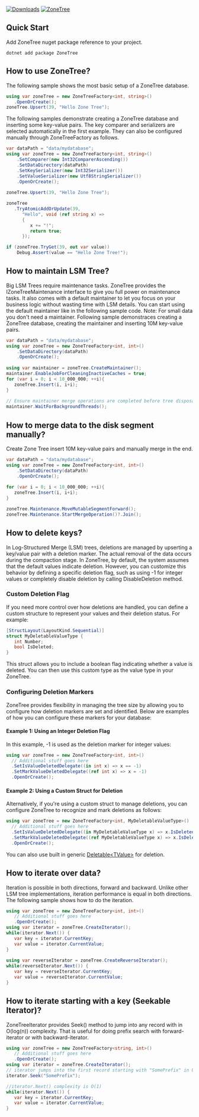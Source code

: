 [![Downloads](https://img.shields.io/nuget/dt/ZoneTree?style=for-the-badge&labelColor=319e12&color=55c212)](https://www.nuget.org/packages/ZoneTree/) [![ZoneTree](https://img.shields.io/github/stars/koculu/ZoneTree?style=for-the-badge&logo=github&label=github&color=f1c400&labelColor=454545&logoColor=ffffff)](https://github.com/koculu/ZoneTree)

## Quick Start
Add ZoneTree nuget package reference to your project.
```shell
dotnet add package ZoneTree 
```

## How to use ZoneTree?
The following sample shows the most basic setup of a ZoneTree database.

```C#
using var zoneTree = new ZoneTreeFactory<int, string>()
   .OpenOrCreate();
zoneTree.Upsert(39, "Hello Zone Tree");
```

The following samples demonstrate creating a ZoneTree database and inserting some key-value pairs.
The key comparer and serializers are selected automatically in the first example.
They can also be configured manually through ZoneTreeFactory as follows.

```C#
var dataPath = "data/mydatabase";
using var zoneTree = new ZoneTreeFactory<int, string>()
    .SetComparer(new Int32ComparerAscending())
    .SetDataDirectory(dataPath)
    .SetKeySerializer(new Int32Serializer())
    .SetValueSerializer(new Utf8StringSerializer())
    .OpenOrCreate();
    
zoneTree.Upsert(39, "Hello Zone Tree");

zoneTree
   .TryAtomicAddOrUpdate(39, 
      "Hello", void (ref string x) => 
      {
         x += "!";
         return true;
      });

if (zoneTree.TryGet(39, out var value))
    Debug.Assert(value == "Hello Zone Tree!");
```

## How to maintain LSM Tree?
Big LSM Trees require maintenance tasks. ZoneTree provides the IZoneTreeMaintenance interface to give you full power on maintenance tasks.
It also comes with a default maintainer to let you focus on your business logic without wasting time with LSM details.
You can start using the default maintainer like in the following sample code.
Note: For small data you don't need a maintainer.
Following sample demonstraces creating a ZoneTree database, creating the maintainer and inserting 10M key-value pairs.
```C#
var dataPath = "data/mydatabase";
using var zoneTree = new ZoneTreeFactory<int, int>()
    .SetDataDirectory(dataPath)
    .OpenOrCreate();
    
using var maintainer = zoneTree.CreateMaintainer();
maintainer.EnableJobForCleaningInactiveCaches = true;
for (var i = 0; i < 10_000_000; ++i){
   zoneTree.Insert(i, i+i);
}
 
// Ensure maintainer merge operations are completed before tree disposal.
maintainer.WaitForBackgroundThreads();
```

## How to merge data to the disk segment manually?
Create Zone Tree insert 10M key-value pairs and manually merge in the end.
```C#
var dataPath = "data/mydatabase";
using var zoneTree = new ZoneTreeFactory<int, int>()
    .SetDataDirectory(dataPath)
    .OpenOrCreate();
    
for (var i = 0; i < 10_000_000; ++i){
   zoneTree.Insert(i, i+i);
}

zoneTree.Maintenance.MoveMutableSegmentForward();
zoneTree.Maintenance.StartMergeOperation()?.Join();
```

## How to delete keys?
In Log-Structured Merge (LSM) trees, deletions are managed by upserting a key/value pair with a deletion marker. The actual removal of the data occurs during the compaction stage. In ZoneTree, by default, the system assumes that the default values indicate deletion. However, you can customize this behavior by defining a specific deletion flag, such as using -1 for integer values or completely disable deletion by calling DisableDeletion method.

### Custom Deletion Flag
If you need more control over how deletions are handled, you can define a custom structure to represent your values and their deletion status. For example:

```c#
[StructLayout(LayoutKind.Sequential)]
struct MyDeletableValueType {
   int Number; 
   bool IsDeleted; 
}
```

This struct allows you to include a boolean flag indicating whether a value is deleted. You can then use this custom type as the value type in your ZoneTree.

### Configuring Deletion Markers
ZoneTree provides flexibility in managing the tree size by allowing you to configure how deletion markers are set and identified. Below are examples of how you can configure these markers for your database:

#### Example 1: Using an Integer Deletion Flag
In this example, -1 is used as the deletion marker for integer values:

```c#
using var zoneTree = new ZoneTreeFactory<int, int>()
  // Additional stuff goes here
  .SetIsValueDeletedDelegate((in int x) => x == -1)
  .SetMarkValueDeletedDelegate((ref int x) => x = -1)
  .OpenOrCreate();  
```

#### Example 2: Using a Custom Struct for Deletion
Alternatively, if you're using a custom struct to manage deletions, you can configure ZoneTree to recognize and mark deletions as follows:

```c#
using var zoneTree = new ZoneTreeFactory<int, MyDeletableValueType>()
  // Additional stuff goes here
  .SetIsValueDeletedDelegate((in MyDeletableValueType x) => x.IsDeleted)
  .SetMarkValueDeletedDelegate((ref MyDeletableValueType x) => x.IsDeleted = true)
  .OpenOrCreate();  
```

You can also use built in generic [Deletable&lt;TValue&gt;](/docs/ZoneTree/api/Tenray.ZoneTree.PresetTypes.Deletable-1.html) for deletion.

## How to iterate over data?

Iteration is possible in both directions, forward and backward.
Unlike other LSM tree implementations, iteration performance is equal in both directions.
The following sample shows how to do the iteration.
```c#
using var zoneTree = new ZoneTreeFactory<int, int>()
   // Additional stuff goes here
   .OpenOrCreate();
using var iterator = zoneTree.CreateIterator();
while(iterator.Next()) {
   var key = iterator.CurrentKey;
   var value = iterator.CurrentValue;
} 
 
using var reverseIterator = zoneTree.CreateReverseIterator();
while(reverseIterator.Next()) {
   var key = reverseIterator.CurrentKey;
   var value = reverseIterator.CurrentValue;
}
```

## How to iterate starting with a key (Seekable Iterator)?

ZoneTreeIterator provides Seek() method to jump into any record with in O(log(n)) complexity.
That is useful for doing prefix search with forward-iterator or with backward-iterator.
```c#
using var zoneTree = new ZoneTreeFactory<string, int>()
   // Additional stuff goes here
   .OpenOrCreate();
using var iterator = zoneTree.CreateIterator();
// iterator jumps into the first record starting with "SomePrefix" in O(log(n)) complexity. 
iterator.Seek("SomePrefix");

//iterator.Next() complexity is O(1)
while(iterator.Next()) {
   var key = iterator.CurrentKey;
   var value = iterator.CurrentValue;
} 
```